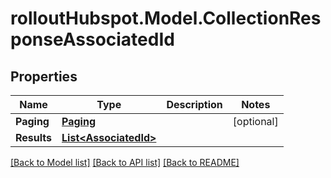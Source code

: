 # rolloutHubspot.Model.CollectionResponseAssociatedId

## Properties

Name | Type | Description | Notes
------------ | ------------- | ------------- | -------------
**Paging** | [**Paging**](Paging.md) |  | [optional] 
**Results** | [**List&lt;AssociatedId&gt;**](AssociatedId.md) |  | 

[[Back to Model list]](../README.md#documentation-for-models) [[Back to API list]](../README.md#documentation-for-api-endpoints) [[Back to README]](../README.md)

